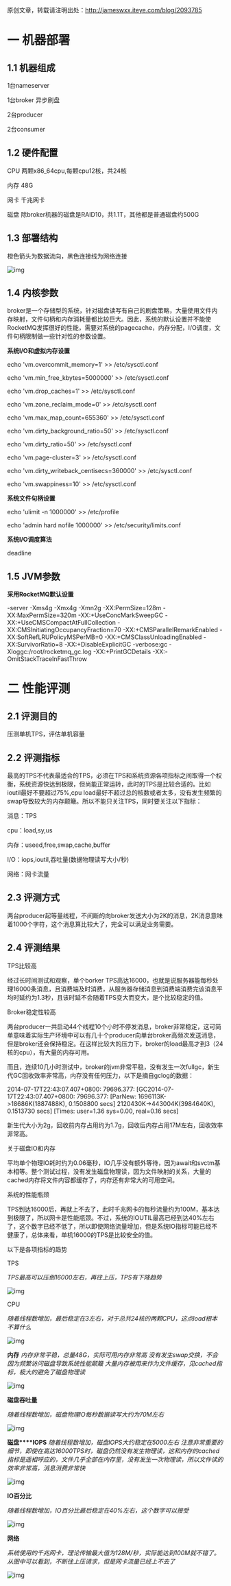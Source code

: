 原创文章，转载请注明出处：http://jameswxx.iteye.com/blog/2093785

 

# 一  机器部署

## 1.1 机器组成

1台nameserver

1台broker 异步刷盘

2台producer

2台consumer

 

## 1.2 硬件配置

CPU 两颗x86_64cpu,每颗cpu12核，共24核

内存 48G

网卡 千兆网卡

磁盘 除broker机器的磁盘是RAID10，共1.1T，其他都是普通磁盘约500G

 

## 1.3 部署结构

橙色箭头为数据流向，黑色连接线为网络连接

![img](images/ca33ec88-7c21-3ea6-a08d-1aab16fc3d46.png)

 

 

## 1.4 内核参数

broker是一个存储型的系统，针对磁盘读写有自己的刷盘策略，大量使用文件内存映射，文件句柄和内存消耗量都比较巨大。因此，系统的默认设置并不能使RocketMQ发挥很好的性能，需要对系统的pagecache，内存分配，I/O调度，文件句柄限制做一些针对性的参数设置。

 

**系统I/O和虚拟内存设置**

echo 'vm.overcommit_memory=1' >> /etc/sysctl.conf

echo 'vm.min_free_kbytes=5000000' >> /etc/sysctl.conf

echo 'vm.drop_caches=1' >> /etc/sysctl.conf

echo 'vm.zone_reclaim_mode=0' >> /etc/sysctl.conf

echo 'vm.max_map_count=655360' >> /etc/sysctl.conf

echo 'vm.dirty_background_ratio=50' >> /etc/sysctl.conf

echo 'vm.dirty_ratio=50' >> /etc/sysctl.conf

echo 'vm.page-cluster=3' >> /etc/sysctl.conf

echo 'vm.dirty_writeback_centisecs=360000' >> /etc/sysctl.conf

echo 'vm.swappiness=10' >> /etc/sysctl.conf

 

**系统文件句柄设置**

echo 'ulimit -n 1000000' >> /etc/profile

echo 'admin hard nofile 1000000' >> /etc/security/limits.conf

 

**系统I/O调度算法**

deadline

 

## 1.5 JVM参数

**采用RocketMQ默认设置**

 -server -Xms4g -Xmx4g -Xmn2g -XX:PermSize=128m -XX:MaxPermSize=320m -XX:+UseConcMarkSweepGC -XX:+UseCMSCompactAtFullCollection -XX:CMSInitiatingOccupancyFraction=70 -XX:+CMSParallelRemarkEnabled -XX:SoftRefLRUPolicyMSPerMB=0 -XX:+CMSClassUnloadingEnabled -XX:SurvivorRatio=8 -XX:+DisableExplicitGC -verbose:gc -Xloggc:/root/rocketmq_gc.log -XX:+PrintGCDetails -XX:-OmitStackTraceInFastThrow 

 

# 二  性能评测

## 2.1 评测目的

压测单机TPS，评估单机容量

 

## 2.2 评测指标

最高的TPS不代表最适合的TPS，必须在TPS和系统资源各项指标之间取得一个权衡，系统资源快达到极限，但尚能正常运转，此时的TPS是比较合适的。比如ioutil最好不要超过75%,cpu load最好不超过总的核数或者太多，没有发生频繁的swap导致较大的内存颠簸。所以不能只关注TPS，同时要关注以下指标：

消息：TPS

cpu：load,sy,us

内存：useed,free,swap,cache,buffer

I/O：iops,ioutil,吞吐量(数据物理读写大小/秒)

网络：网卡流量

 

## 2.3 评测方式

两台producer起等量线程，不间断的向broker发送大小为2K的消息，2K消息意味着1000个字符，这个消息算比较大了，完全可以满足业务需要。

 

## 2.4 评测结果

TPS比较高

  经过长时间测试和观察，单个borker TPS高达16000，也就是说服务器能每秒处理16000条消息，且消费端及时消费，从服务器存储消息到消费端消费完该消息平均时延约为1.3秒，且该时延不会随着TPS变大而变大，是个比较稳定的值。

 

Broker稳定性较高

  两台producer一共启动44个线程10个小时不停发消息，broker非常稳定，这可简单意味着实际生产环境中可以有几十个producer向单台broker高频次发送消息，但是broker还会保持稳定。在这样比较大的压力下，broker的load最高才到3（24核的cpu），有大量的内存可用。

  而且，连续10几小时测试中，broker的jvm非常平稳，没有发生一次fullgc，新生代GC回收效率非常高，内存没有任何压力，以下是摘自gclog的数据：

2014-07-17T22:43:07.407+0800: 79696.377: [GC2014-07-17T22:43:07.407+0800: 79696.377: [ParNew: 1696113K->18686K(1887488K), 0.1508800 secs] 2120430K->443004K(3984640K), 0.1513730 secs] [Times: user=1.36 sys=0.00, real=0.16 secs] 

新生代大小为2g，回收前内存占用约为1.7g，回收后内存占用17M左右，回收效率非常高。

 

 关于磁盘IO和内存

  平均单个物理IO耗时约为0.06毫秒，IO几乎没有额外等待，因为await和svctm基本相等。整个测试过程，没有发生磁盘物理读，因为文件映射的关系，大量的cached内存将文件内容都缓存了，内存还有非常大的可用空间。

 

系统的性能瓶颈

  TPS到达16000后，再就上不去了，此时千兆网卡的每秒流量约为100M，基本达到极限了，所以网卡是性能瓶颈。不过，系统的IOUTIL最高已经到达40%左右了，这个数字已经不低了，所以即使网络流量增加，但是系统IO指标可能已经不健康了，总体来看，单机16000的TPS是比较安全的值。

 

 

 

以下是各项指标的趋势

TPS

*TPS最高可以压倒16000左右，再往上压，TPS有下降趋势*

![img](images/ba2aa2d3-a70c-3346-9af3-ad9d52fd2c9b.png)

 

CPU

*随着线程数增加，最后稳定在3左右，对于总共24核的两颗CPU，这点load根本不算什么*

![img](images/4d1bbc0c-a151-3550-8ff1-a94269b83477.png)

 

**内存**
*内存非常平稳，总量48G，实际可用内存非常高*
*没有发生swap交换，不会因为频繁访问磁盘导致系统性能颠簸*
*大量内存被用来作为文件缓存，见cached指标，极大的避免了磁盘物理读*

![img](images/08f710c9-ceec-3fd2-9af4-6707c5a414ef.png)

 

**磁盘吞吐量**

*随着线程数增加，磁盘物理IO每秒数据读写大约为70M左右*

![img](images/e254f39c-a85b-3c2c-9955-6cb80f4d0563.png)

 

**磁盘****IOPS**
*随着线程数增加，磁盘IOPS大约稳定在5000左右*
*注意非常重要的细节，即使在高达16000TPS时，磁盘仍然没有发生物理读，这和内存的cached指标是遥相呼应的，文件几乎全部在内存里，没有发生一次物理读，所以文件读的效率非常高，消息消费非常快*

![img](images/be282e30-431f-3d0f-8fb3-41ad284ee74b.png)

 

**IO百分比**

*随着线程数增加，IO百分比最后稳定在40%左右，这个数字可以接受*

![img](images/be282e30-431f-3d0f-8fb3-41ad284ee74b.png)

 

**网络**

*系统使用的千兆网卡，理论传输最大值为128M/秒，实际能达到100M就不错了。从图中可以看到，不断往上压请求，但是网卡流量已经上不去了*

![img](images/fc11784a-125a-399c-b091-28322b13f691.png)

 

 